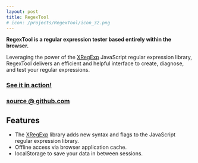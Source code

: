 ```yaml
---
layout: post
title: RegexTool
# icon: /projects/RegexTool/icon_32.png
---
```


**RegexTool is a regular expression tester based entirely within the browser.**

Leveraging the power of the [XRegExp][] JavaScript regular expression library,
RegexTool delivers an efficient and helpful interface to create, diagnose, and
test your regular expressions.

### [See it in action!][demo]
### [source @ github.com][source]

## Features

* The [XRegExp][] library adds new syntax and flags to the JavaScript regular
  expression library.
* Offline access via browser application cache.
* localStorage to save your data in between sessions.

[XRegExp]: http://xregexp.com
[demo]: http://wafflesnatcha.github.com/RegexTool
[source]: http://github.com/wafflesnatcha/RegexTool
